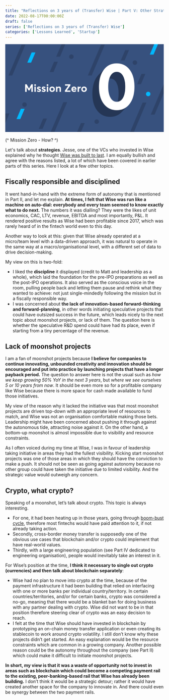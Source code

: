 ```yaml
---
title: "Reflections on 3 years of (Transfer) Wise | Part V: Other Strategic Topics"
date: 2022-08-17T00:00:00Z
draft: false
series: ['Reflections on 3 years of (Transfer) Wise']
categories: ['Lessons Learned', 'Startup']
---
```


![beaworld](/wise-mission_zero.png)

(^ Mission Zero - How? ^)

Let's talk about **strategies**. Jesse, one of the VCs who invested in Wise explained why he thought [Wise was built to last](https://wise.com/gb/blog/global-money-transfers-at-zero-cost). I am equally bullish and agree with the reasons listed, a lot of which have been covered in earlier parts of this series. Here I look at a few other topics.

## Fiscally responsible and disciplined

It went hand-in-hand with the extreme form of autonomy that is mentioned in Part II, and let me explain. **At times, I felt that Wise was run like a machine on auto-dial: everybody and every team seemed to know exactly what to do next.** The numbers it was dialling? They were the likes of unit economics, CAC, LTV, revenue, EBITDA and most importantly, P&L. It rendered positive results as Wise had been profitable since 2017, which was rarely heard of in the fintech world even to this day. 

Another way to look at this: given that Wise already operated at a micro/team level with a data-driven approach, it was natural to operate in the same way at a macro/organisational level, with a different set of data to drive decision-making. 
 
My view on this is two-fold:

- I liked the **discipline** it displayed (credit to Matt and leadership as a whole), which laid the foundation for the pre-IPO preparations as well as the post-IPO operations. It also served as the conscious voice in the room, pulling people back and letting them pause and rethink what they wanted to achieve: not just single-mindedly following the mission but in a fiscally responsible way. 
- I was concerned about **the lack of innovation-based forward-thinking and forward-planning**, in other words initiating speculative projects that could have outsized success in the future, which leads nicely to the next topic about moonshot projects, or lack of them. The question here is whether the speculative R&D spend could have had its place, even if starting from a tiny percentage of the revenue. 

## Lack of moonshot projects

I am a fan of moonshot projects because **I believe for companies to continue innovating, unbounded creativity and innovation should be encouraged and put into practice by launching projects that have a longer payback period.** The question to answer here is not the usual such as *how we keep growing 50% YoY in the next 3 years*, but *where we see ourselves 5 or 10 years from now*. It should be even more so for a profitable company like Wise because there is more space for cash made available to fund those initiatives. 

My view of the reason why it lacked the initiative was that most moonshot projects are driven top-down with an appropriate level of resources to match, and Wise was not an organisation comfortable making those bets. Leadership might have been concerned about pushing it through against the autonomous tide, attracting noise against it. On the other hand, a bottom-up moonshot is almost impossible due to visibility and resource constraints.

As I often voiced during my time at Wise, I was in favour of leadership taking initiative in areas they had the fullest visibility. Kicking start moonshot projects was one of those areas in which they should have the conviction to make a push. It should not be seen as going against autonomy because no other group could have taken the initiative due to limited visibility. And the strategic value would outweigh any concern.   

## Crypto, what crypto?

Speaking of a moonshot, let’s talk about crypto. This topic is always interesting. 

- For one, it had been heating up in those years, going through [boom-bust cycle](https://en.wikipedia.org/wiki/Cryptocurrency_bubble), therefore most fintechs would have paid attention to it, if not already taking action. 
- Secondly, cross-border money transfer is supposedly one of the obvious use cases that blockchain and/or crypto could implement that have real-world values. 
- Thirdly, with a large engineering population (see Part IV dedicated to engineering organisation), people would inevitably take an interest in it.

For Wise’s position at the time, **I think it necessary to single out crypto (currencies) and then talk about blockchain separately**:

- Wise had no plan to move into crypto at the time, because of the payment infrastructure it had been building that relied on interfacing with one or more banks per individual country/territory. In certain countries/territories, and/or for certain banks, crypto was considered a no-go, meaning that there would be a blanket ban for doing business with any partner dealing with crypto. Wise did not want to be in that position therefore steering clear of crypto was an easy decision to reach.
- I felt at the time that Wise should have invested in blockchain by prototyping an on-chain money transfer application or even creating its stablecoin to work around crypto volatility. I still don’t know why these projects didn’t get started. An easy explanation would be the resource constraints which are common in a growing company. Another possible reason could be the autonomy throughout the company (see Part II) which could make it difficult to initiate moonshot projects.

**In short, my view is that it was a waste of opportunity not to invest in areas such as blockchain which could become a competing payment rail to the existing, peer-banking-based rail that Wise has already been building.** I don’t think it would be a strategic detour; rather it would have created another space for the company to innovate in. And there could even be synergy between the two payment rails.     
